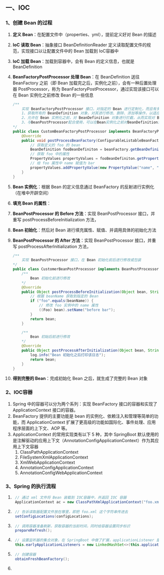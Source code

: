 ## 一、IOC

### 1、创建 Bean 的过程

1. **定义 Bean**：在配置文件中（properties、yml），提前定义好对 Bean 的描述

2. **IoC 读取 Bean**：抽象接口 BeanDefinitionReader 定义读取配置文件的规范，实现接口以让配置文件中的 Bean 加载到 IoC容器中

3. **IoC 加载 Bean**：加载到容器中，会有 Bean 的定义信息，也就是 BeanDefinition

4. **BeanFactoryPostProcessor 处理 Bean**：在 BeanDefinition 送往 BeanFactory 之前（即 Bean 加载完之后，实例化之前），会有一种后置处理器 PostProcessor，称为 BeanFactoryPostProcessor，通过实现该接口可以在 Bean 实例化之前修改 Bean 的一些信息

    ```java
    /**
        实现 BeanFactoryPostProcessor 接口，对指定的 Bean 进行定制化，而且有多个实现类实现了该接口，进行了不同的定制化操作
        1、获取所有的 BeanDefinition 对象，对其进行修改、删除、添加等操作，以适应特定的场景需求，比如注入特定的属性、改变 Bean 的作用域、动态注册 BeanDefinition 等。
        2、允许在 Bean 实例化之前，对 BeanDefinition 对象进行拦截，从而实现对 Bean 实例化过程的定制化。
        3、与BeanPostProcessor配合使用，可以在Bean实例化之前对BeanDefinition对象进行修改，同时在Bean实例化之后对Bean对象进行修改和定制化。
    */
    public class CustomBeanFactoryPostProcessor implements BeanFactoryPostProcessor {
    	@Override
    	public void postProcessBeanFactory(ConfigurableListableBeanFactory beanFactory) throws BeansException {
            // 获取定义的 foo 的 bean
    		BeanDefinition fooBeanDefiniton = beanFactory.getBeanDefinition("foo");
            // 获取 foo 中的属性
    		PropertyValues propertyValues = fooBeanDefiniton.getPropertyValues();
            // 给 foo 属性中 name 赋值为 bar
    		propertyValues.addPropertyValue(new PropertyValue("name", "bar"));
    	}
    }
    ```

5. **Bean 实例化**：根据 Bean 的定义信息通过 BeanFactory 的反射进行实例化（在堆中开辟空间）

6. **填充 Bean 的属性**：

7. **BeanPostProcessor 的 Before 方法**：实现 BeanPostProcessor 接口，并重写 postProcessBeforeInitialization 方法，

8. **Bean 初始化**：然后对 Bean 进行填充属性、赋值、并调用具体的初始化方法

9. **BeanPostProcessor 的 After 方法**：实现 BeanPostProcessor 接口，并重写 postProcessAfterInitialization 方法，

    ```java
    /**
    	实现 BeanPostProcessor 接口，在 Bean 初始化前后进行修改或包装
    */
    public class CustomerBeanPostProcessor implements BeanPostProcessor {
        /**
        	Bean 初始化前进行修改
        */
    	@Override
    	public Object postProcessBeforeInitialization(Object bean, String beanName) throws BeansException {
            // 根据 beanName 获取到指定的 Bean
    		if ("foo".equals(beanName)) {
                // 修改 foo 实例中的 name 属性
    			((Foo) bean).setName("before bar");
    		}
    		return bean;
    	}
    
        /**
        	Bean 初始后前进行修改
        */
    	@Override
    	public Object postProcessAfterInitialization(Object bean, String beanName) throws BeansException {
            log.info("Bean 初始化之后打印该日志");
    		return bean;
    	}
    }
    ```

10. **得到完整的 Bean**：完成初始化 Bean 之后，就生成了完整的 Bean 对象

    

### 2、IOC容器

1. Spring 中的容器可以分为两个系列：实现 BeanFactory 接口的容器和实现了 ApplicationContext 接口的容器。
2. BeanFactory 提供的主要功能是 bean 的实例化、依赖注入和管理等简单的功能，而 ApplicationContext 扩展了更高级的功能如国际化、事件处理、应用程序层面的上下文、AOP 等。
3. ApplicationContext 的常用实现类有以下 5 种，其中 SpringBoot 默认使用的是注解驱动的应用上下文（AnnotationConfigApplicationContext）作为其应用上下文容器
    1. ClassPathApplicationContext
    2. FileSystemXmlApplicationContext
    3. XmlWebApplicationContext
    4. AnnotationConfigApplicationContext
    5. AnnotationConfigWebApplicationContext



### 3、Spring 的执行流程

1. ```java
    // 通过 xml 文件将 Bean 装载到 IOC容器中，并返回 IOC 容器
    ApplicationContext ac = new ClassPathXmlApplicationContext("foo.xml");
    ```

2. ```java
    // 告诉读取器配置文件放在哪里，即把 foo.xml 这个字符串传进去
    setConfigLocations(configLocations);
    ```

3. ```java
    // 调用容器准备刷新，获取容器的当前时间，同时给容器设置同步标识
    prepareRefresh();
    ```

4. ```java
    // 设置监听器的集合对象，在 SpringBoot 中做了扩展，applicationListener 是有对应的属性值的，而在 Spring 中是没有的
    this.earlyApplicationListeners = new LinkedHashSet<>(this.applicationListener);
    ```

5. ```java
    // 创建容器
    obtainFreshBeanFactory();
    ```

6. 

